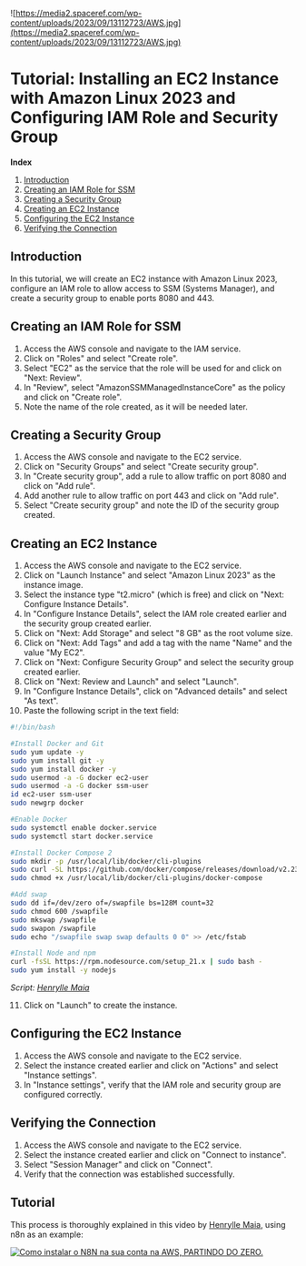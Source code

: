 ![https://media2.spaceref.com/wp-content/uploads/2023/09/13112723/AWS.jpg](https://media2.spaceref.com/wp-content/uploads/2023/09/13112723/AWS.jpg)

# Tutorial: Installing an EC2 Instance with Amazon Linux 2023 and Configuring IAM Role and Security Group

**Index**

1. [Introduction](#introduction)
2. [Creating an IAM Role for SSM](#creating-an-iam-role-for-ssm)
3. [Creating a Security Group](#creating-a-security-group)
4. [Creating an EC2 Instance](#creating-an-ec2-instance)
5. [Configuring the EC2 Instance](#configuring-the-ec2-instance)
6. [Verifying the Connection](#verifying-the-connection)

## Introduction

In this tutorial, we will create an EC2 instance with Amazon Linux 2023, configure an IAM role to allow access to SSM (Systems Manager), and create a security group to enable ports 8080 and 443.

## Creating an IAM Role for SSM

1. Access the AWS console and navigate to the IAM service.
2. Click on "Roles" and select "Create role".
3. Select "EC2" as the service that the role will be used for and click on "Next: Review".
4. In "Review", select "AmazonSSMManagedInstanceCore" as the policy and click on "Create role".
5. Note the name of the role created, as it will be needed later.

## Creating a Security Group

1. Access the AWS console and navigate to the EC2 service.
2. Click on "Security Groups" and select "Create security group".
3. In "Create security group", add a rule to allow traffic on port 8080 and click on "Add rule".
4. Add another rule to allow traffic on port 443 and click on "Add rule".
5. Select "Create security group" and note the ID of the security group created.

## Creating an EC2 Instance

1. Access the AWS console and navigate to the EC2 service.
2. Click on "Launch Instance" and select "Amazon Linux 2023" as the instance image.
3. Select the instance type "t2.micro" (which is free) and click on "Next: Configure Instance Details".
4. In "Configure Instance Details", select the IAM role created earlier and the security group created earlier.
5. Click on "Next: Add Storage" and select "8 GB" as the root volume size.
6. Click on "Next: Add Tags" and add a tag with the name "Name" and the value "My EC2".
7. Click on "Next: Configure Security Group" and select the security group created earlier.
8. Click on "Next: Review and Launch" and select "Launch".
9. In "Configure Instance Details", click on "Advanced details" and select "As text".
10. Paste the following script in the text field:

```bash
#!/bin/bash

#Install Docker and Git
sudo yum update -y
sudo yum install git -y
sudo yum install docker -y
sudo usermod -a -G docker ec2-user
sudo usermod -a -G docker ssm-user
id ec2-user ssm-user
sudo newgrp docker

#Enable Docker
sudo systemctl enable docker.service
sudo systemctl start docker.service

#Install Docker Compose 2
sudo mkdir -p /usr/local/lib/docker/cli-plugins
sudo curl -SL https://github.com/docker/compose/releases/download/v2.23.3/docker-compose-linux-x86_64 -o /usr/local/lib/docker/cli-plugins/docker-compose
sudo chmod +x /usr/local/lib/docker/cli-plugins/docker-compose

#Add swap
sudo dd if=/dev/zero of=/swapfile bs=128M count=32
sudo chmod 600 /swapfile
sudo mkswap /swapfile
sudo swapon /swapfile
sudo echo "/swapfile swap swap defaults 0 0" >> /etc/fstab

#Install Node and npm
curl -fsSL https://rpm.nodesource.com/setup_21.x | sudo bash -
sudo yum install -y nodejs
```

_Script: [Henrylle Maia](https://github.com/henrylle/bia/blob/main/scripts/user_data_ec2_zona_a.sh)_

11. Click on "Launch" to create the instance.

## Configuring the EC2 Instance

1. Access the AWS console and navigate to the EC2 service.
2. Select the instance created earlier and click on "Actions" and select "Instance settings".
3. In "Instance settings", verify that the IAM role and security group are configured correctly.

## Verifying the Connection

1. Access the AWS console and navigate to the EC2 service.
2. Select the instance created earlier and click on "Connect to instance".
3. Select "Session Manager" and click on "Connect".
4. Verify that the connection was established successfully.

## Tutorial

This process is thoroughly explained in this video by [Henrylle Maia](https://github.com/henrylle), using n8n as an example:

[![Como instalar o N8N na sua conta na AWS, PARTINDO DO ZERO.](https://www.youtube.com/watch?v=-gyIdyy3X0Y&t=1296s)](https://www.youtube.com/watch?v=-gyIdyy3X0Y&t=1296s)


